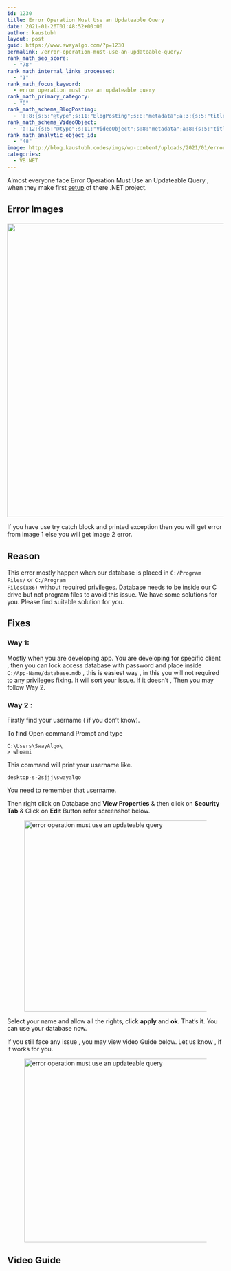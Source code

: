 ```yaml
---
id: 1230
title: Error Operation Must Use an Updateable Query
date: 2021-01-26T01:48:52+00:00
author: kaustubh
layout: post
guid: https://www.swayalgo.com/?p=1230
permalink: /error-operation-must-use-an-updateable-query/
rank_math_seo_score:
  - "78"
rank_math_internal_links_processed:
  - "1"
rank_math_focus_keyword:
  - error operation must use an updateable query
rank_math_primary_category:
  - "8"
rank_math_schema_BlogPosting:
  - 'a:8:{s:5:"@type";s:11:"BlogPosting";s:8:"metadata";a:3:{s:5:"title";s:7:"Article";s:4:"type";s:8:"template";s:9:"isPrimary";b:1;}s:8:"headline";s:11:"%seo_title%";s:11:"description";s:17:"%seo_description%";s:13:"datePublished";s:20:"%date(Y-m-dTH:i:sP)%";s:12:"dateModified";s:24:"%modified(Y-m-dTH:i:sP)%";s:5:"image";a:2:{s:5:"@type";s:11:"ImageObject";s:3:"url";s:16:"%post_thumbnail%";}s:6:"author";a:2:{s:5:"@type";s:6:"Person";s:4:"name";s:6:"%name%";}}'
rank_math_schema_VideoObject:
  - 'a:12:{s:5:"@type";s:11:"VideoObject";s:8:"metadata";a:8:{s:5:"title";s:5:"Video";s:4:"type";s:8:"template";s:9:"shortcode";s:15:"s-600f77d593129";s:9:"isPrimary";b:0;s:23:"reviewLocationShortcode";s:24:"[rank_math_rich_snippet]";s:8:"category";s:12:"%categories%";s:4:"tags";s:6:"%tags%";s:15:"isAutoGenerated";b:1;}s:4:"name";s:11:"%seo_title%";s:11:"description";s:17:"%seo_description%";s:10:"uploadDate";s:20:"%date(Y-m-dTH:i:sP)%";s:12:"thumbnailUrl";s:16:"%post_thumbnail%";s:8:"embedUrl";s:56:"https://www.youtube.com/embed/HTi93cg_Z_k?feature=oembed";s:10:"contentUrl";s:0:"";s:8:"duration";s:0:"";s:5:"width";s:0:"";s:6:"height";s:0:"";s:16:"isFamilyFriendly";b:1;}'
rank_math_analytic_object_id:
  - "48"
image: http://blog.kaustubh.codes/imgs/wp-content/uploads/2021/01/error-operation-must-use-an-updateable-query-1.png
categories:
  - VB.NET
---
```

Almost everyone face Error Operation Must Use an Updateable Query , when they make first <a aria-label="setup (opens in a new tab)" href="https://www.swayalgo.com/how-to-make-setup-file-in-vb-net/" target="_blank" rel="noreferrer noopener" class="rank-math-link">setup</a> of there .NET project.

## Error Images<figure class="wp-block-image size-large">

<img loading="lazy" width="1024" height="683" src="http://blog.kaustubh.codes/imgs/wp-content/uploads/2021/01/error-operation-must-use-an-updateable-query-1024x683.png" alt="" class="wp-image-1233" srcset="https://blog.kaustubh.codes/wp-content/uploads/2021/01/error-operation-must-use-an-updateable-query-1024x683.png 1024w, https://blog.kaustubh.codes/wp-content/uploads/2021/01/error-operation-must-use-an-updateable-query-300x200.png 300w, https://blog.kaustubh.codes/wp-content/uploads/2021/01/error-operation-must-use-an-updateable-query-768x512.png 768w, https://blog.kaustubh.codes/wp-content/uploads/2021/01/error-operation-must-use-an-updateable-query.png 1080w" sizes="(max-width: 1024px) 100vw, 1024px" /> </figure> 

If you have use try catch block and printed exception then you will get error from image 1 else you will get image 2 error.

## Reason

This error mostly happen when our database is placed in <code data-enlighter-language="generic" class="EnlighterJSRAW">C:/Program Files/</code> or <code data-enlighter-language="generic" class="EnlighterJSRAW">C:/Program Files(x86)</code> without required privileges. Database needs to be inside our C drive but not program files to avoid this issue. We have some solutions for you. Please find suitable solution for you. 

## Fixes

### Way 1:

Mostly when you are developing app. You are developing for specific client , then you can lock access database with password and place inside <code data-enlighter-language="generic" class="EnlighterJSRAW">C:/App-Name/database.mdb</code> , this is easiest way , in this you will not required to any privileges fixing. It will sort your issue. If it doesn&#8217;t , Then you may follow Way 2.

### Way 2 :

Firstly find your username ( if you don&#8217;t know).

To find Open command Prompt and type

<code data-enlighter-language="generic" class="EnlighterJSRAW">C:\Users\SwayAlgo\ > whoami</code>

This command will print your username like.

<code data-enlighter-language="generic" class="EnlighterJSRAW">desktop-s-2sjjj\swayalgo</code>

You need to remember that username.

Then right click on Database and **View Properties** & then click on **Security Tab** & Click on **Edit** Button refer screenshot below.<figure class="wp-block-image size-large">

<img loading="lazy" width="874" height="444" src="http://blog.kaustubh.codes/imgs/wp-content/uploads/2021/01/image-27.png" alt="error operation must use an updateable query" class="wp-image-1235" srcset="https://blog.kaustubh.codes/wp-content/uploads/2021/01/image-27.png 874w, https://blog.kaustubh.codes/wp-content/uploads/2021/01/image-27-300x152.png 300w, https://blog.kaustubh.codes/wp-content/uploads/2021/01/image-27-768x390.png 768w" sizes="(max-width: 874px) 100vw, 874px" /> </figure> 

Select your name and allow all the rights, click **apply** and **ok**. That&#8217;s it. You can use your database now.

If you still face any issue , you may view video Guide below. Let us know , if it works for you.<figure class="wp-block-image size-large">

<img loading="lazy" width="820" height="427" src="http://blog.kaustubh.codes/imgs/wp-content/uploads/2021/01/image-28.png" alt="error operation must use an updateable query" class="wp-image-1236" srcset="https://blog.kaustubh.codes/wp-content/uploads/2021/01/image-28.png 820w, https://blog.kaustubh.codes/wp-content/uploads/2021/01/image-28-300x156.png 300w, https://blog.kaustubh.codes/wp-content/uploads/2021/01/image-28-768x400.png 768w" sizes="(max-width: 820px) 100vw, 820px" /> </figure> 

## Video Guide<figure class="wp-block-embed is-type-video is-provider-youtube wp-block-embed-youtube wp-embed-aspect-16-9 wp-has-aspect-ratio">

<div class="wp-block-embed__wrapper">
</div></figure>